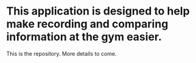 # This application is designed to help make recording and comparing information at the gym easier.

This is the repository.  More details to come.
